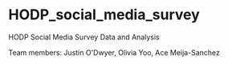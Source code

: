 # HODP_social_media_survey
HODP Social Media Survey Data and Analysis

Team members: Justin O'Dwyer, Olivia Yoo, Ace Meija-Sanchez